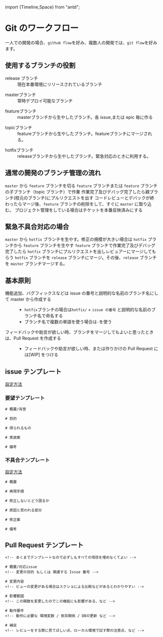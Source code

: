 import {Timeline,Space} from "antd";

# Git のワークフロー

一人での開発の場合、`github flow`を好み、複数人の開発では、`git flow`を好みます。

## 使用するブランチの役割

<Space direction="vertical" size={16}>

<dl class="box">
  <dt>release ブランチ</dt>
  <dd>現在本番環境にリリースされているブランチ</dd>
</dl>
<dl class="box">
  <dt>masterブランチ</dt>
  <dd>常時デプロイ可能なブランチ</dd>
</dl>
<dl class="box">
  <dt>featureブランチ</dt>
  <dd>masterブランチから生やしたブランチ。各 issue,または epic 毎に作る</dd>
</dl>
<dl class="box">
  <dt>topicブランチ</dt>
  <dd>featureブランチから生やしたブランチ。featureブランチにマージされる。</dd>
</dl>
<dl class="box">
  <dt>hotfixブランチ</dt>
  <dd>releaseブランチから生やしたブランチ。緊急対応のときに利用する。</dd>
</dl>

</Space>

## 通常の開発のブランチ管理の流れ

<Timeline>
  <Timeline.Item><code class="language-text">master</code> から <code class="language-text">feature</code> ブランチを切る</Timeline.Item>
  <Timeline.Item><code class="language-text">feature</code> ブランチまたは <code class="language-text">feature</code> ブランチの子ブランチ（topic ブランチ）で作業</Timeline.Item>
  <Timeline.Item>作業完了及びデバッグ完了したら親ブランチ(枝元のブランチ)にプルリクエストを出す</Timeline.Item>
  <Timeline.Item>コードレビューとデバックが終わったらマージ後、<code class="language-text">feature</code> ブランチの削除をして、すぐに <code class="language-text">master</code> に取り込む。</Timeline.Item>
  <Timeline.Item>プロジェクト管理をしている場合はチケットを本番反映済みにする</Timeline.Item>
</Timeline>

## 緊急不具合対応の場合

<Timeline>
  <Timeline.Item><code class="language-text">master</code> から <code class="language-text">hotfix</code> ブランチを生やす。修正の規模が大きい場合は <code class="language-text">hotfix</code> ブランチから <code class="language-text">feature</code> ブランチを生やす</Timeline.Item>
  <Timeline.Item><code class="language-text">feature</code> ブランチで作業完了及びデバッグ完了したら <code class="language-text">hotfix</code> ブランチにプルリクエストを出しレビュアーにマージしてもらう</Timeline.Item>
  <Timeline.Item><code class="language-text">hotfix</code> ブランチを <code class="language-text">release</code> ブランチにマージ。その後、<code class="language-text">release</code> ブランチを <code class="language-text">master</code> ブランチマージする。</Timeline.Item>
</Timeline>

## 基本原則

<Space direction="vertical" size={16}>

<dl class="box-label">
  <dt>機能追加、バグフィックスなどは issue の番号と説明的な名前のブランチ名にして master から作成する</dt>
  <dd>
    <ul>
      <li>
        <code class="language-text">hotfix</code>ブランチの場合は<code class="language-text">hotfix/</code> + <code class="language-text">issue の番号</code> と説明的な名前のブランチ名で命名する</li>
      <li>ブランチ名で複数の単語を使う場合は<code class="language-text">-</code>を使う</li>
      </ul>
  </dd>
</dl>

<dl class="box-label">
  <dt>フィードバックや助言が欲しい時、ブランチをマージしてもよいと思ったときは、Pull Request を作成する</dt>
  <dd>
    <ul>
      <li>フィードバックや助言が欲しい時、または作りかけの Pull Request には[WIP] をつける</li>
      </ul>
  </dd>
</dl>
</Space>

## issue テンプレート

[設定方法](https://docs.github.com/ja/github/building-a-strong-community/configuring-issue-templates-for-your-repository)

### 要望テンプレート

```
# 概要/背景

# 目的

# 得られるもの

# 実装案

# 備考

```

### 不具合テンプレート

[設定方法](https://docs.github.com/ja/github/building-a-strong-community/creating-a-pull-request-template-for-your-repository)

```
# 概要

# 再現手順

# 修正しないとどう困るか

# 原因と思われる部分

# 修正案

# 備考

```

## Pull Request テンプレート

```
<!-- あくまでテンプレートなので必ずしもすべての項目を埋めなくてよい -->

# 概要/対応issue
<!-- 変更の目的 もしくは 関連する Issue 番号 -->

# 変更内容
<!-- ビューの変更がある場合はスクショによる比較などがあるとわかりやすい -->

# 影響範囲
<!-- この関数を変更したのでこの機能にも影響がある、など -->

# 動作要件
<!-- 動作に必要な 環境変数 / 依存関係 / DBの更新 など -->

# 補足
<!-- レビューをする際に見てほしい点、ローカル環境で試す際の注意点、など -->
```
